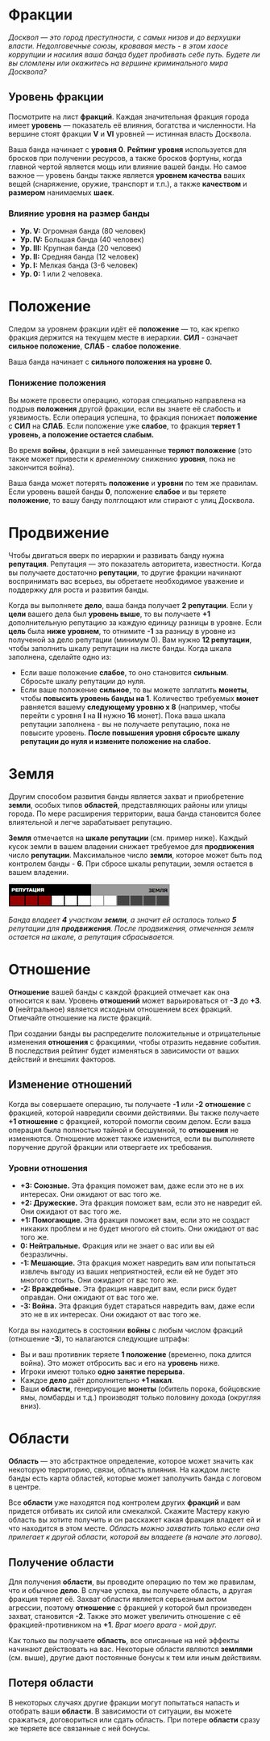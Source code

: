 # Фракции

_Досквол — это город преступности, с самых низов и до верхушки власти. Недолговечные союзы, кровавая месть - в этом хаосе коррупции и насилия ваша банда будет пробивать себе путь. Будете ли вы сломлены или окажитесь на вершине криминального мира Досквола?_

## Уровень фракции

Посмотрите на лист **фракций**. Каждая значительная фракция города имеет **уровень** — показатель её влияния, богатства и численности. На вершине стоят фракции **V** и **VI** уровней — истинная власть Досквола.

Ваша банда начинает с **уровня 0**. **Рейтинг уровня** используется для бросков при получении ресурсов, а также бросков фортуны, когда главной чертой является мощь или влияние вашей банды. Но самое важное — уровень банды также является **уровнем качества** ваших вещей (снаряжение, оружие, транспорт и т.п.), а также **качеством** и **размером** нанимаемых **шаек**.

### Влияние уровня на размер банды

- **Ур. V:** Огромная банда (80 человек)
- **Ур. IV:** Большая банда (40 человек)
- **Ур. III:** Крупная банда (20 человек)									
- **Ур. II:** Средняя банда (12 человек)								
- **Ур. I:** Мелкая банда (3-6 человек)						
- **Ур. 0:** 1 или 2 человека.			

# Положение

Следом за уровнем фракции идёт её **положение** — то, как крепко фракция держится на текущем месте в иерархии. **СИЛ** - означает **сильное положение**, **СЛАБ** - **слабое положение**.

Ваша банда начинает с **сильного положения на уровне 0.**

### Понижение положения

Вы можете провести операцию, которая специально направлена на подрыв **положения** другой фракции, если вы знаете её слабость и уязвимость. Если операция успешна, то фракция понижает **положение** с **СИЛ** на **СЛАБ**. Если положение уже **слабое**, то фракция **теряет 1 уровень, а положение остается слабым.**

Во время **войны**, фракции в ней замешанные **теряют положение** (это также может привести к _временному_ снижению **уровня**, пока не закончится война).

Ваша банда может потерять **положение** и **уровни** по тем же правилам. Если уровень вашей банды **0**, положение **слабое** и вы теряете **положение**, то вашу банду полглощают или стирают с улиц Досквола.

# Продвижение

Чтобы двигаться вверх по иерархии и развивать банду нужна **репутация**. Репутация — это показатель авторитета, известности. Когда вы получаете достаточно **репутации**, то другие фракции начинают воспринимать вас всерьез, вы обретаете необходимое уважение и поддержку для роста и развития банды.

Когда вы выполняете **дело**, ваша банда получает **2 репутации**. Если у **цели** вашего дела был **уровень выше**, то вы получаете **+1** дополнительную репутацию за каждую единицу разницы в уровне. Если **цель** была **ниже уровнем**, то отнимите **-1** за разницу в уровне из полученой за дело репутации (минимум 0).
Вам нужно **12 репутации**, чтобы заполнить шкалу репутации на листе банды. Когда шкала заполнена, сделайте одно из:
- Если ваше положение **слабое**, то оно становится **сильным**. Сбросьте шкалу репутации до нуля.
- Если ваше положение **сильное**, то вы можете заплатить **монеты**, чтобы **повысить уровень банды на 1**. Количество требуемых **монет** равняется вашему **следующему уровню x 8** (например, чтобы перейти с уровня **I** на **II** нужно **16** монет). Пока ваша шкала репутации заполнена - вы не получаете репутацию, пока не повысите уровень. **После повышения уровня сбросьте шкалу репутации до нуля и измените положение на слабое.**

# Земля

Другим способом развития банды является захват и приобретение **земли**, особых типов **областей**, представляющих районы или улицы города. По мере расширения территории, ваша банда становится более влиятельной и легче зарабатывает репутацию.

**Земля** отмечается на **шкале репутации** (см. пример ниже). Каждый кусок земли в вашем владении снижает требуемое для **продвижения** число **репутации**. Максимальное число **земли**, которое может быть под контролем банды - **6**. При сбросе шкалы репутации, земля остается в вашем владении.

![](_images/turf.png)

_Банда владеет **4** участкам **земли**, а значит ей осталось только **5** репутации для **продвижения**. После продвижения, отмеченная земля остается на шкале, а репутация сбрасывается._		

# Отношение

**Отношение** вашей банды с каждой фракцией отмечает как она относится к вам. Уровень **отношений** может варьироваться от **-3** до **+3**. **0** (нейтральное) является исходным отношением всех фракций. Отмечайте отношение на листе фракций.

При создании банды вы распределите положительные и отрицательные изменения **отношения** с фракциями, чтобы отразить недавние события. В последствия рейтинг будет изменяться в зависимости от ваших действий и внешних факторов.

## Изменение отношений

Когда вы совершаете операцию, ты получаете **-1** или **-2** **отношение** с фракцией, которой навредили своими действиями. Вы также получаете **+1 отношение** с фракцией, которой помогли своим делом. Если ваша операция была полностью тайной и бесшумной, то **отношения** не изменяются. Отношение может также изменится, если вы выполняете поручение другой фракции или отвергаете их требования.

### Уровни отношения

- **+3: Союзные.** Эта фракция поможет вам, даже если это не в их интересах. Они ожидают от вас того же.
- **+2: Дружеские.** Эта фракция поможет вам, если это не навредит ей. Они ожидают от вас того же.
- **+1: Помогающие.** Эта фракция поможет вам, если это не создаст никаких проблем и не будет многого ей стоить. Они ожидают от вас того же.
- **0: Нейтральные.** Фракция или не знает о вас или вы ей безразличны.
- **-1: Мешающие.** Эта фракция может навредить вам или попытаться извлечь выгоду из ваших неприятностей, если ей не будет это многого стоить. Они ожидают от вас того же.
- **-2: Враждебные.** Эта фракция навредит вам, если риск будет оправдан. Они ожидают от вас того же.
- **-3: Война.** Эта фракция будет стараться навредить вам, даже если это не в их интересах. Они ожидают от вас того же.

Когда вы находитесь в состоянии **войны** с любым числом фракций (отношение **-3**), то налагаются следующие штрафы:
- Вы и ваш противник теряете **1 положение** (временно, пока длится война). Это может отбросить вас и его на **уровень** ниже.
- Игроки имеют только **одно занятие перерыва**.
- Каждое **дело** даёт дополнительно **+1 накал**.
- Ваши **области**, генерирующие **монеты** (обитель порока, бойцовские ямы, ломбарды и т.д.) производят только половину дохода (округляя вниз).

# Области

**Область** — это абстрактное определение, которое может значить как некоторую территорию, связи, область влияния. На каждом листе банды есть карта областей, которые может заполучить банда с логовом в центре.

Все **области** уже находятся под контролем других **фракций** и вам придется отбивать их силой или смекалкой. Скажите Мастеру какую область вы хотите получить и он расскажет какая фракция владеет ей и что находится в этом месте. _Область можно захватить только если она прилегает к другой области, которой вы владеете (в начале это логово)._

## Получение области

Для получения **области**, вы проводите операцию по тем же правилам, что и обычное **дело**. В случае успеха, вы получаете область, а другая фракция теряет её. Захват области является серьезным актом агрессии, поэтому **отношение** с фракцией у которой был произведен захват, становится **-2**. Также это может увеличить отношение с её фракцией-противником на **+1**. _Враг моего врага - мой друг._

Как только вы получаете **область**, все описанные на ней эффекты начинают действовать на вас. Некоторые области являются **землями** (см. выше), другие дают постоянные бонусы к тем или иным действиям.

## Потеря области

В некоторых случаях другие фракции могут попытаться напасть и отобрать ваши **области**. В зависимости от ситуации, вы можете сражаться, договориться или сдать область. При потере **области** сразу же теряете все связанные с ней бонусы.
